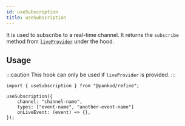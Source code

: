 ```yaml
---
id: useSubscription
title: useSubscription
---
```


It is used to subscribe to a real-time channel. It returns the `subscribe` method from [`liveProvider`](/api-references/providers/live-provider.md) under the hood.

## Usage

:::caution
This hook can only be used if `liveProvider` is provided.
:::

```tsx
import { useSubscription } from "@pankod/refine";

useSubscription({
    channel: "channel-name",
    types: ["event-name", "another-event-name"]
    onLiveEvent: (event) => {},
});
```

